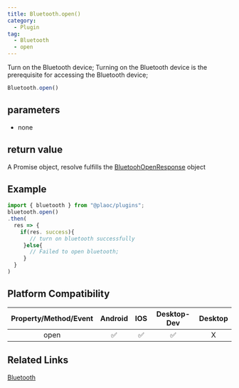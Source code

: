 ```yaml
---
title: Bluetooth.open()
category:
  - Plugin
tag:
  - Bluetooth
  - open
---
```


Turn on the Bluetooth device;
Turning on the Bluetooth device is the prerequisite for accessing the Bluetooth device;

```js
Bluetooth.open()
```

## parameters

  - none

## return value

  A Promise object, resolve fulfills the [BluetoohOpenResponse](../../interface/bluetooth-open-response/index.md) object


## Example
```js
import { bluetooth } from "@plaoc/plugins";
bluetooth.open()
.then(
  res => {
    if(res. success){
       // turn on bluetooth successfully
     }else{
       // Failed to open bluetooth;
     }
  }
)
```

## Platform Compatibility

| Property/Method/Event| Android | IOS | Desktop-Dev | Desktop |
|:--------------------:|:-------:|:---:|:-----------:|:-------:|
| open                 | ✅      | ✅   | ✅          | X       |

## Related Links

[Bluetooth](./index.md)
